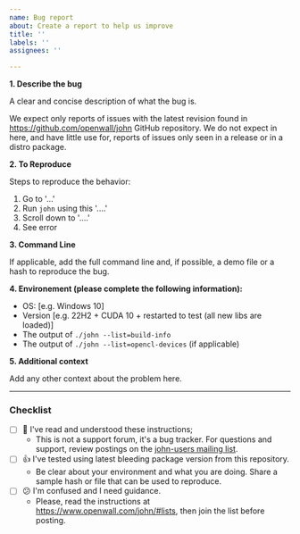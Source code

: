 ```yaml
---
name: Bug report
about: Create a report to help us improve
title: ''
labels: ''
assignees: ''

---
```


**1. Describe the bug**

A clear and concise description of what the bug is.

We expect only reports of issues with the latest revision found in https://github.com/openwall/john GitHub repository. We do not expect in here, and have little use for, reports of issues only seen in a release or in a distro package.

**2. To Reproduce**

Steps to reproduce the behavior:
1. Go to '...'
2. Run `john` using this '....'
3. Scroll down to '....'
4. See error

**3. Command Line**

If applicable, add the full command line and, if possible, a demo file or a hash to reproduce the bug.

**4. Environement (please complete the following information):**
 - OS: [e.g. Windows 10]
 - Version [e.g. 22H2 + CUDA 10 + restarted to test (all new libs are loaded)]
 - The output of `./john --list=build-info`
 - The output of `./john --list=opencl-devices` (if applicable)

**5. Additional context**

Add any other context about the problem here.

****

### Checklist ###

- [ ] :1st_place_medal: I've read and understood these instructions;
  - This is not a support forum, it's a bug tracker. For questions and support, review postings on the [john-users mailing list](https://www.openwall.com/lists/john-users/).
- [ ] :thumbsup: I've tested using latest bleeding package version from this repository.
  - Be clear about your environment and what you are doing. Share a sample hash or file that can be used to reproduce.
- [ ] :confused: I'm confused and I need guidance.
  - Please, read the instructions at https://www.openwall.com/john/#lists, then join the list before posting.
